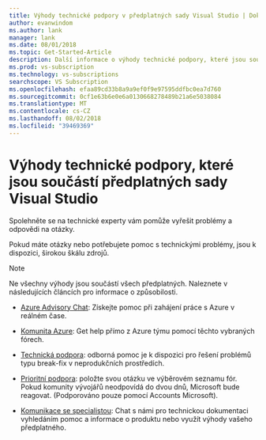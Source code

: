 ```yaml
---
title: Výhody technické podpory v předplatných sady Visual Studio | Dokumentace Microsoftu
author: evanwindom
ms.author: lank
manager: lank
ms.date: 08/01/2018
ms.topic: Get-Started-Article
description: Další informace o výhody technické podpory, které jsou součástí předplatných sady Visual Studio
ms.prod: vs-subscription
ms.technology: vs-subscriptions
searchscope: VS Subscription
ms.openlocfilehash: efaa89cd33b8a9a9ef0f9e97595ddfbc0ea7d760
ms.sourcegitcommit: 0cf1e63b6e0e6a0130668278489b21a6e5038084
ms.translationtype: MT
ms.contentlocale: cs-CZ
ms.lasthandoff: 08/02/2018
ms.locfileid: "39469369"
---
```

# <a name="technical-support-benefits-included-with-visual-studio-subscriptions"></a>Výhody technické podpory, které jsou součástí předplatných sady Visual Studio

Spolehněte se na technické experty vám pomůže vyřešit problémy a odpovědi na otázky.

Pokud máte otázky nebo potřebujete pomoc s technickými problémy, jsou k dispozici, širokou škálu zdrojů.

> [!NOTE]
> Ne všechny výhody jsou součástí všech předplatných.  Naleznete v následujících článcích pro informace o způsobilosti.  

- [Azure Advisory Chat](vs-azure-advisory-chat.md): Získejte pomoc při zahájení práce s Azure v reálném čase.

- [Komunita Azure](vs-azure-community.md): Get help přímo z Azure týmu pomocí těchto vybraných fórech. 

- [Technická podpora](vs-tech-support.md): odborná pomoc je k dispozici pro řešení problémů typu break-fix v neprodukčních prostředích.

- [Prioritní podpora](vs-priority-support.md): položte svou otázku ve výběrovém seznamu fór. Pokud komunity vývojářů neodpovídá do dvou dnů, Microsoft bude reagovat. (Podporováno pouze pomocí Accounts Microsoft).

- [Komunikace se specialistou](vs-concierge-chat.md): Chat s námi pro technickou dokumentaci vyhledáním pomoc a informace o produktu nebo využít výhody vašeho předplatného. 

